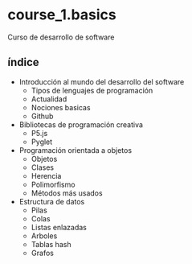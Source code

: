 # course_1.basics
Curso de desarrollo de software 

## índice
- Introducción al mundo del desarrollo del software
  - Tipos de lenguajes de programación
  - Actualidad
  - Nociones basicas
  - Github
- Bibliotecas de programación creativa
  - P5.js
  - Pyglet
- Programación orientada a objetos
  - Objetos
  - Clases
  - Herencia
  - Polimorfismo
  - Métodos más usados
- Estructura de datos
  - Pilas
  - Colas
  - Listas enlazadas
  - Arboles
  - Tablas hash
  - Grafos
